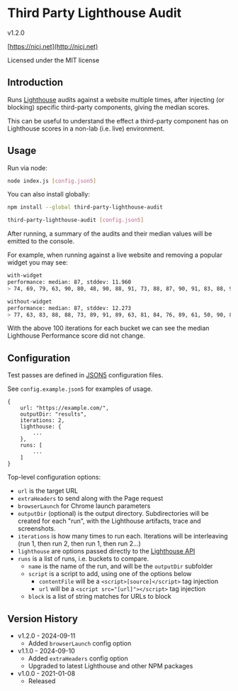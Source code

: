 # Third Party Lighthouse Audit

v1.2.0

[https://nicj.net](http://nicj.net)

Licensed under the MIT license

## Introduction

Runs [Lighthouse](https://developers.google.com/web/tools/lighthouse) audits against a website multiple times, after injecting (or blocking) specific third-party components, giving the median scores.

This can be useful to understand the effect a third-party component has on Lighthouse scores in a non-lab (i.e. live) environment.

## Usage

Run via node:

```sh
node index.js [config.json5]
```

You can also install globally:

```sh
npm install --global third-party-lighthouse-audit

third-party-lighthouse-audit [config.json5]
```

After running, a summary of the audits and their median values will be emitted to the console.

For example, when running against a live website and removing a popular widget you may see:

```sh
with-widget
performance: median: 87, stddev: 11.960
> 74, 69, 79, 63, 90, 80, 48, 90, 88, 91, 73, 88, 87, 90, 91, 83, 88, 90, 71, 79, 88, 85, 89, 90, 81, 71, 87, 78, 77, 78, 70, 62, 73, 91, 88, 91, 89, 89, 90, 64, 56, 87, 90, 87, 87, 48, 81, 87, 68, 87, 90, 82, 89, 64, 87, 83, 78, 91, 89, 86, 85, 82, 86, 87, 91, 70, 88, 37, 91, 91, 86, 87, 92, 87, 91, 87, 91, 91, 84, 88, 90, 89, 87, 91, 39, 88, 58, 59, 57, 90, 91, 74, 86, 77, 88, 74, 82, 84, 91, 90

without-widget
performance: median: 87, stddev: 12.273
> 77, 63, 83, 88, 88, 73, 89, 91, 89, 63, 81, 84, 76, 89, 61, 50, 90, 86, 90, 84, 92, 84, 63, 84, 86, 83, 78, 85, 91, 87, 59, 88, 89, 52, 91, 77, 90, 92, 80, 90, 90, 87, 92, 84, 81, 90, 81, 53, 90, 57, 83, 91, 92, 73, 53, 53, 90, 91, 90, 85, 90, 88, 70, 92, 92, 93, 91, 87, 69, 89, 77, 88, 89, 93, 66, 89, 91, 88, 93, 94, 62, 87, 88, 78, 93, 65, 72, 64, 73, 91, 75, 91, 92, 88, 89, 68, 67, 60, 44, 77 
```

With the above 100 iterations for each bucket we can see the median Lighthouse Performance score did not change.

## Configuration

Test passes are defined in [JSON5](https://json5.org/) configuration files.

See `config.example.json5` for examples of usage.

```json5
{
    url: "https://example.com/",
    outputDir: "results",
    iterations: 2,
    lighthouse: {
        ...
    },
    runs: [
        ...
    ]
}
```

Top-level configuration options:

* `url` is the target URL
* `extraHeaders` to send along with the Page request
* `browserLaunch` for Chrome launch parameters
* `outputDir` (optional) is the output directory.  Subdirectories will be created for each "run", with the Lighthouse artifacts, trace and screenshots.
* `iterations` is how many times to run each.  Iterations will be interleaving (run 1, then run 2, then run 1, then run 2...)
* `lighthouse` are options passed directly to the [Lighthouse API](https://github.com/GoogleChrome/lighthouse)
* `runs` is a list of runs, i.e. buckets to compare.  
  * `name` is the name of the run, and will be the `outputDir` subfolder
  * `script` is a script to add, using one of the options below
    * `contentFile` will be a `<script>[source]</script>` tag injection
    * `url` will be a `<script src="[url]"></script>` tag injection
  * `block` is a list of string matches for URLs to block

## Version History

* v1.2.0 - 2024-09-11
  * Added `browserLaunch` config option
* v1.1.0 - 2024-09-10
  * Added `extraHeaders` config option
  * Upgraded to latest Lighthouse and other NPM packages
* v1.0.0 - 2021-01-08
  * Released
